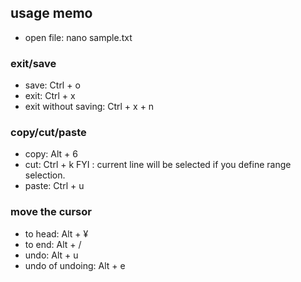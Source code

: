 ## usage memo
- open file: nano sample.txt
### exit/save
- save: Ctrl + o
- exit: Ctrl + x
- exit without saving: Ctrl + x + n
### copy/cut/paste
- copy: Alt + 6
- cut: Ctrl + k
FYI : current line will be selected if you define range selection.
- paste: Ctrl + u
### move the cursor
- to head: Alt + ¥
- to end: Alt + /
- undo: Alt + u
- undo of undoing: Alt + e